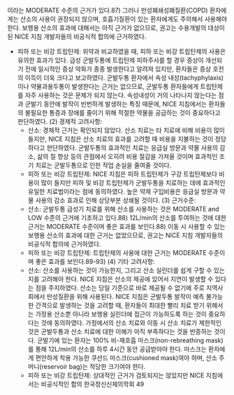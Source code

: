 이라는 MODERATE 수준의 근거가 있다.87) 그러나 만성폐쇄성폐질환(COPD) 환자에게는 산소의 사용이 권장되지 않으며, 호흡기질환이 있는 환자에게도 주의해서 사용해야 한다. 보행용 산소의 효과에 대해서는 아직 근거가 없으므로, 권고는 수용개발의 대상이 된 NICE 지침 개발자들의 비공식적 합의에 근거하였다.
- 피하 또는 비강 트립탄제: 위약과 비교하였을 때, 피하 또는 비강 트립탄제의 사용은 유의한 효과가 있다. 급성 군발두통에 트립탄제 피하주사를 할 경우 증상이 개선되기 전에 일시적인 증상 악화가 종종 발생한다고 알려져 있지만, 환자들은 증상 호전의 이득이 더욱 크다고 보고하였다. 군발두통 환자에서 속성 내성(tachyphylaxis)이나 약물과용두통이 발생한다는 근거는 없으므로, 군발두통 환자들에게 트립탄제를 자주 사용하는 것은 문제가 되지 않는다. 속성내성이 거의 나타나지 않는다는 점과 군발기 동안에 발작이 빈번하게 발생하는 특징 때문에, NICE 지침에서는 환자들의 불필요한 통증과 장애를 줄이기 위해 적절한 약물을 공급하는 것이 중요하다고 판단하였다.
    (2) 경제적 고려사항:
    - 산소: 경제적 근거는 확인되지 않았다. 산소 치료는 타 치료에 비해 비용이 많이 들지만, NICE 지침은 산소 치료의 효과를 고려할 때 비용을 지불하는 것이 정당하다고 판단하였다. 군발두통의 효과적인 치료는 응급실 방문과 약물 사용의 감소, 삶의 질 향상 등의 관점에서 오히려 비용 절감을 가져올 것이며 효과적인 조기 치료는 군발두통으로 인한 작업 손실을 줄여줄 것이다.
    - 피하 또는 비강 트립탄제: NICE 지침은 피하 트립탄제가 구강 트립탄제보다 비용이 많이 들지만 피하 및 비강 트립탄제가 군발두통을 치료하는 데에 효과적인 유일한 치료법이라는 점에 동의하였다. 높은 약제 구입비용은 응급실 방문과 약물 사용의 감소 효과로 인해 상당부분 상쇄될 것이다.
    (3) 근거수준:
    - 산소: 군발두통 급성기 치료를 위해 산소를 사용하는 것은 MODERATE and LOW 수준의 근거에 기초하고 있다.88) 12L/min의 산소를 투여하는 것에 대한 근거는 MODERATE 수준이며 좋은 효과를 보인다.88) 이동 시 사용할 수 있는 보행용 산소의 효과에 대한 근거는 없었으므로, 권고는 NICE 지침 개발자들의 비공식적 합의에 근거하였다.
    - 피하 또는 비강 트립탄제: 트립탄제의 사용에 대한 근거는 MODERATE 수준이며 좋은 효과를 보인다.89-93)
    (4) 기타 고려사항:
    - 산소: 산소를 사용하는 것이 가능한지, 그리고 산소 실린더를 쉽게 구할 수 있는지를 고려해야 한다. NICE 지침은 산소의 제공에 있어서 지연이 발생할 수 있다는 점을 주지하였다. 산소는 당일 기준으로 바로 제공될 수 없기에 주로 지역사회에서 만성질환을 위해 사용된다. NICE 지침은 군발두통 발작이 예측 불가능한 간격으로 발생하는 것을 고려할 때, 환자들이 최대한 빨리 치료 받기 위해서는 가정용 산소뿐 아니라 보행용 실린더에 접근이 가능하도록 하는 것이 중요하다는 것에 동의하였다. 가정에서의 산소 치료와 이동 시 산소 치료가 제한적인 것은 군발두통과 산소 치료에 대한 이해가 아직 부족하다는 것을 반증하는 것이다. 군발기에 있는 환자는 100% 비-재호흡 마스크(non-rebreathing mask)를 통해 12L/min의 산소를 하루 4시간 동안 공급받아야 한다. 마스크는 환자에게 편안하게 착용 가능한 쿠션드 마스크(cushioned mask)여야 하며, 산소 주머니(reservoir bag)는 적당한 크기여야 한다.
    - 피하 또는 비강 트립탄제: 상대적인 근거가 검토되지는 않았지만 NICE 지침에서는 비공식적인 합의
한국정신신체의학회
<PAGE>49